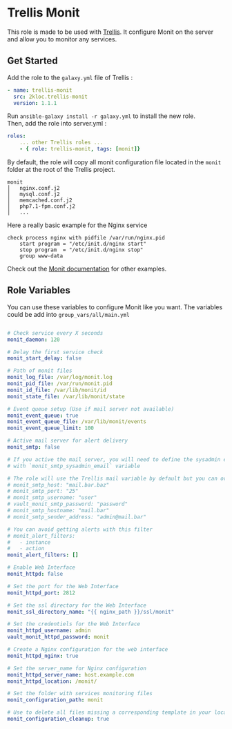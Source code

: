 Trellis Monit
=========

This role is made to be used with [Trellis](https://roots.io/trellis/).
It configure Monit on the server and allow you to monitor any services.


Get Started
----------------
Add the role to the `galaxy.yml` file of Trellis :
```yaml
- name: trellis-monit
  src: 2kloc.trellis-monit
  version: 1.1.1
```

Run `ansible-galaxy install -r galaxy.yml` to install the new role.<br>
Then, add the role into server.yml :
```yaml
roles:
    ... other Trellis roles ...
    - { role: trellis-monit, tags: [monit]}
```

By default, the role will copy all monit configuration file located in the
`monit` folder at the root of the Trellis project.

```
monit
│   nginx.conf.j2
│   mysql.conf.j2
│   memcached.conf.j2
│   php7.1-fpm.conf.j2
│   ...
```

Here a really basic example for the Nginx service
```
check process nginx with pidfile /var/run/nginx.pid
    start program = "/etc/init.d/nginx start"
    stop program  = "/etc/init.d/nginx stop"
    group www-data
```
Check out the [Monit documentation](https://mmonit.com/wiki/Monit/ConfigurationExamples) for other examples.

Role Variables
--------------
You can use these variables to configure Monit like you want.
The variables could be add into `group_vars/all/main.yml`

```yaml

# Check service every X seconds
monit_daemon: 120

# Delay the first service check
monit_start_delay: false

# Path of monit files
monit_log_file: /var/log/monit.log
monit_pid_file: /var/run/monit.pid
monit_id_file: /var/lib/monit/id
monit_state_file: /var/lib/monit/state

# Event queue setup (Use if mail server not available)
monit_event_queue: true
monit_event_queue_file: /var/lib/monit/events
monit_event_queue_limit: 100

# Active mail server for alert delivery
monit_smtp: false

# If you active the mail server, you will need to define the sysadmin email
# with `monit_smtp_sysadmin_email` variable

# The role will use the Trellis mail variable by default but you can overwrite it
# monit_smtp_host: "mail.bar.baz"
# monit_smtp_port: "25"
# monit_smtp_username: "user"
# vault_monit_smtp_password: "password"
# monit_smtp_hostname: "mail.bar"
# monit_smtp_sender_address: "admin@mail.bar"

# You can avoid getting alerts with this filter
# monit_alert_filters:
#   - instance
#   - action
monit_alert_filters: []

# Enable Web Interface
monit_httpd: false

# Set the port for the Web Interface
monit_httpd_port: 2812

# Set the ssl directory for the Web Interface
monit_ssl_directory_name: "{{ nginx_path }}/ssl/monit"

# Set the credentiels for the Web Interface
monit_httpd_username: admin
vault_monit_httpd_password: monit

# Create a Nginx configuration for the web interface
monit_httpd_nginx: true

# Set the server_name for Nginx configuration
monit_httpd_server_name: host.example.com
monit_httpd_location: /monit/

# Set the folder with services monitoring files
monit_configuration_path: monit

# Use to delete all files missing a corresponding template in your local machine's
monit_configuration_cleanup: true
```